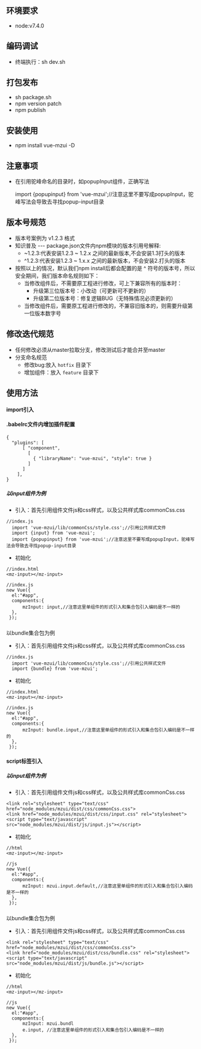


## 环境要求
* node:v7.4.0


## 编码调试

* 终端执行：sh dev.sh

## 打包发布

* sh package.sh
* npm version patch
* npm publish

## 安装使用
* npm install vue-mzui -D


## 注意事项
*  在引用驼峰命名的目录时，如popupInput组件，正确写法
   
   import {popupinput} from 'vue-mzui';//注意这里不要写成popupInput，驼峰写法会导致去寻找popup-input目录

## 版本号规范
* 版本号案例为 v1.2.3 格式
* 知识普及 --- package.json文件内npm模块的版本引用号解释:
  * ~1.2.3:代表安装1.2.3 ~ 1.2.x 之间的最新版本,不会安装1.3打头的版本
  * ^1.2.3:代表安装1.2.3 ~ 1.x.x 之间的最新版本，不会安装2.打头的版本
* 按照以上的情况，默认我们npm install后都会配置的是 ^ 符号的版本号，所以安全期间，我们版本命名规则如下：
  * 当修改组件后，不需要原工程进行修改，可上下兼容所有的版本时：
    * 升级第三位版本号：小改动（可更新可不更新的）
    * 升级第二位版本号：修复逻辑BUG（无特殊情况必须更新的）
  * 当修改组件后，需要原工程进行修改的，不兼容旧版本的，则需要升级第一位版本数字号

## 修改迭代规范
* 任何修改必须从master拉取分支，修改测试后才能合并至master
* 分支命名规范
  * 修改bug:放入 `hotfix` 目录下
  * 增加组件：放入 `feature` 目录下
  



## 使用方法

#### import引入
#### .babelrc文件内增加插件配置

```
{
  "plugins": [
      [ "component", 
        [
          { "libraryName": "vue-mzui", "style": true }
        ]
      ]
    ],
}
```

##### 以input组件为例
* 引入：首先引用组件文件js和css样式，以及公共样式库commonCss.css
```
//index.js
  import 'vue-mzui/lib/commonCss/style.css';//引用公共样式文件
  import {input} from 'vue-mzui';
  import {popupinput} from 'vue-mzui';//注意这里不要写成popupInput，驼峰写法会导致去寻找popup-input目录

```
* 初始化
```
//index.html
<mz-input></mz-input>

//index.js
new Vue({
  el:"#app",
  components:{
      mzInput: input,//注意这里单组件的形式引入和集合包引入编码是不一样的
  },
 });
```
#####
 以bundle集合包为例

* 引入：首先引用组件文件js和css样式，以及公共样式库commonCss.css
```
//index.js
  import 'vue-mzui/lib/commonCss/style.css';//引用公共样式文件
  import {bundle} from 'vue-mzui';
```
* 初始化
```
//index.html
<mz-input></mz-input>

//index.js
new Vue({
  el:"#app",
  components:{
      mzInput: bundle.input,//注意这里单组件的形式引入和集合包引入编码是不一样的
  },
 });
```




#### script标签引入

##### 以input组件为例
* 引入：首先引用组件文件js和css样式，以及公共样式库commonCss.css
```
<link rel="stylesheet" type="text/css" href="node_modules/mzui/dist/css/commonCss.css">
<link href="node_modules/mzui/dist/css/input.css" rel="stylesheet">
<script type="text/javascript" src="node_modules/mzui/dist/js/input.js"></script>
```
* 初始化
```
//html
<mz-input></mz-input>

//js
new Vue({
  el:"#app",
  components:{
      mzInput: mzui.input.default,//注意这里单组件的形式引入和集合包引入编码是不一样的
  },
 });
```
#####
 以bundle集合包为例

* 引入：首先引用组件文件js和css样式，以及公共样式库commonCss.css
```
<link rel="stylesheet" type="text/css" href="node_modules/mzui/dist/css/commonCss.css">
<link href="node_modules/mzui/dist/css/bundle.css" rel="stylesheet">
<script type="text/javascript" src="node_modules/mzui/dist/js/bundle.js"></script>
```
* 初始化
```
//html
<mz-input></mz-input>

//js
new Vue({
  el:"#app",
  components:{
      mzInput: mzui.bundl
      e.input, //注意这里单组件的形式引入和集合包引入编码是不一样的
  },
 });

```





